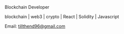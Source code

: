 Blockchain Developer

blockchain | web3 | crypto | React | Solidity | Javascript

Email: tillthend96@gmail.com


